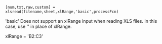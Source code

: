 ```
[num,txt,raw,custom] = xlsread(filename,sheet,xlRange,'basic',processFcn)
```

'basic'   Does not support an xlRange input when reading XLS files. In this case, use '' in place of xlRange.

xlRange = 'B2:C3'
